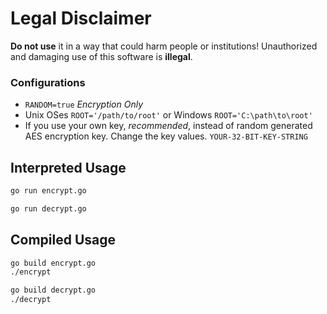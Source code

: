# Legal Disclaimer
**Do not use** it in a way that could harm people or institutions! Unauthorized and damaging use of this software is **illegal**.

### Configurations
- `RANDOM=true` *Encryption Only*
- Unix OSes `ROOT='/path/to/root'` or Windows `ROOT='C:\path\to\root'`
- If you use your own key, *recommended*, instead of random generated AES encryption key. Change the key values. `YOUR-32-BIT-KEY-STRING`
## Interpreted Usage
```bash
go run encrypt.go
```
```bash
go run decrypt.go
```
## Compiled Usage
```bash
go build encrypt.go
./encrypt
```
```bash
go build decrypt.go
./decrypt
```
